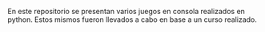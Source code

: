 En este repositorio se presentan varios juegos en consola realizados en python.
Estos mismos fueron llevados a cabo en base a un curso realizado.
